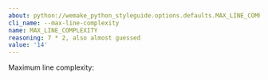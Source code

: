 ```yaml
---
about: python://wemake_python_styleguide.options.defaults.MAX_LINE_COMPLEXITY
cli_name: --max-line-complexity
name: MAX_LINE_COMPLEXITY
reasoning: 7 * 2, also almost guessed
value: '14'
---
```


Maximum line complexity: